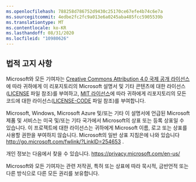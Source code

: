 ```yaml
---
ms.openlocfilehash: 788258d786752d9430c25170ce67efe4b74c6e7a
ms.sourcegitcommit: 4edbe2fc2fc9a013e6a0245aba485fcc5905539b
ms.translationtype: MT
ms.contentlocale: ko-KR
ms.lasthandoff: 08/31/2020
ms.locfileid: "10980626"
---
```

## 법적 고지 사항
Microsoft와 모든 기여자는 [Creative Commons Attribution 4.0 국제 공개 라이선스](https://creativecommons.org/licenses/by/4.0/legalcode)에 따라 귀하에게 이 리포지토리의 Microsoft 설명서 및 기타 콘텐츠에 대한 라이선스([LICENSE](LICENSE) 파일 참조)를 부여하고, [MIT 라이선스](https://opensource.org/licenses/MIT)에 따라 귀하에게 리포지토리의 모든 코드에 대한 라이선스([LICENSE-CODE](LICENSE-CODE) 파일 참조)를 부여합니다.

Microsoft, Windows, Microsoft Azure 및/또는 기타 이 설명서에 언급된 Microsoft 제품 및 서비스는 미국 및/또는 기타 국가에서 Microsoft의 상표 또는 등록 상표일 수 있습니다.
이 프로젝트에 대한 라이선스는 귀하에게 Microsoft 이름, 로고 또는 상표를 사용할 권한을 부여하지 않습니다.
Microsoft의 일반 상표 지침은에 나와 있습니다 http://go.microsoft.com/fwlink/?LinkID=254653 .

개인 정보는 다음에서 찾을 수 있습니다. https://privacy.microsoft.com/en-us/

Microsoft와 모든 기여자는 관련 저작권, 특허 또는 상표에 따라 묵시적, 금반언적 또는 다른 방식으로 다른 모든 권리를 보유합니다.
